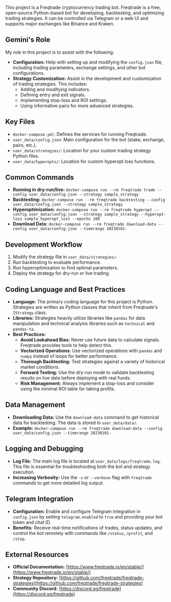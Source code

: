 This project is a Freqtrade cryptocurrency trading bot. Freqtrade is a free, open-source Python-based bot for developing, backtesting, and optimizing trading strategies. It can be controlled via Telegram or a web UI and supports major exchanges like Binance and Kraken.

## Gemini's Role

My role in this project is to assist with the following:

*   **Configuration:** Help with setting up and modifying the `config.json` file, including trading parameters, exchange settings, and other bot configurations.
*   **Strategy Customization:** Assist in the development and customization of trading strategies. This includes:
    *   Adding and modifying indicators.
    *   Defining entry and exit signals.
    *   Implementing stop-loss and ROI settings.
    *   Using informative pairs for more advanced strategies.

## Key Files

*   `docker-compose.yml`: Defines the services for running Freqtrade.
*   `user_data/config.json`: Main configuration for the bot (stake, exchange, pairs, etc.).
*   `user_data/strategies/`: Location for your custom trading strategy Python files.
*   `user_data/hyperopts/`: Location for custom hyperopt loss functions.

## Common Commands

*   **Running in dry-run/live:** `docker-compose run --rm freqtrade trade --config user_data/config.json --strategy sample_strategy`
*   **Backtesting:** `docker-compose run --rm freqtrade backtesting --config user_data/config.json --strategy sample_strategy`
*   **Hyperoptimization:** `docker-compose run --rm freqtrade hyperopt --config user_data/config.json --strategy sample_strategy --hyperopt-loss sample_hyperopt_loss --epochs 100`
*   **Download Data:** `docker-compose run --rm freqtrade download-data --config user_data/config.json --timerange 20230101-`

## Development Workflow

1.  Modify the strategy file in `user_data/strategies/`.
2.  Run backtesting to evaluate performance.
3.  Run hyperoptimization to find optimal parameters.
4.  Deploy the strategy for dry-run or live trading.

## Coding Language and Best Practices

*   **Language:** The primary coding language for this project is Python. Strategies are written as Python classes that inherit from Freqtrade's `IStrategy` class.
*   **Libraries:** Strategies heavily utilize libraries like `pandas` for data manipulation and technical analysis libraries such as `technical` and `pandas-ta`.
*   **Best Practices:**
    *   **Avoid Lookahead Bias:** Never use future data to calculate signals. Freqtrade provides tools to help detect this.
    *   **Vectorized Operations:** Use vectorized operations with `pandas` and `numpy` instead of loops for better performance.
    *   **Thorough Backtesting:** Test strategies against a variety of historical market conditions.
    *   **Forward Testing:** Use the dry-run mode to validate backtesting results on live data before deploying with real funds.
    *   **Risk Management:** Always implement a stop-loss and consider using the minimal ROI table for taking profits.

## Data Management

*   **Downloading Data:** Use the `download-data` command to get historical data for backtesting. The data is stored in `user_data/data/`.
*   **Example:** `docker-compose run --rm freqtrade download-data --config user_data/config.json --timerange 20230101-`

## Logging and Debugging

*   **Log File:** The main log file is located at `user_data/logs/freqtrade.log`. This file is essential for troubleshooting both the bot and strategy execution.
*   **Increasing Verbosity:** Use the `-v` or `--verbose` flag with `freqtrade` commands to get more detailed log output.

## Telegram Integration

*   **Configuration:** Enable and configure Telegram integration in `config.json` by setting `telegram.enabled` to `true` and providing your bot token and chat ID.
*   **Benefits:** Receive real-time notifications of trades, status updates, and control the bot remotely with commands like `/status`, `/profit`, and `/stop`.

## External Resources

*   **Official Documentation:** [https://www.freqtrade.io/en/stable/](https://www.freqtrade.io/en/stable/)
*   **Strategy Repository:** [https://github.com/freqtrade/freqtrade-strategies](https://github.com/freqtrade/freqtrade-strategies)
*   **Community Discord:** [https://discord.gg/freqtrade](https://discord.gg/freqtrade)